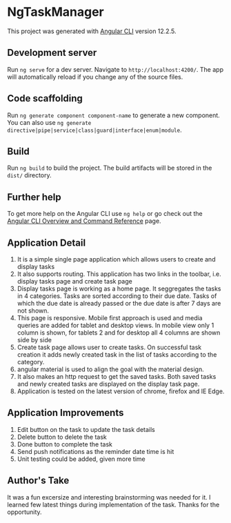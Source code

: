 # NgTaskManager

This project was generated with [Angular CLI](https://github.com/angular/angular-cli) version 12.2.5.

## Development server

Run `ng serve` for a dev server. Navigate to `http://localhost:4200/`. The app will automatically reload if you change any of the source files.

## Code scaffolding

Run `ng generate component component-name` to generate a new component. You can also use `ng generate directive|pipe|service|class|guard|interface|enum|module`.

## Build

Run `ng build` to build the project. The build artifacts will be stored in the `dist/` directory.

## Further help

To get more help on the Angular CLI use `ng help` or go check out the [Angular CLI Overview and Command Reference](https://angular.io/cli) page.

## Application Detail
1. It is a simple single page application which allows users to create and display tasks
2. It also supports routing. This application has two links in the toolbar, i.e. display tasks page and create task page
3. Display tasks page is working as a home page. It seggregates the tasks in 4 categories. Tasks are sorted according to their due date. Tasks of which the due date is already passed or the due date is after 7 days are not shown.
4. This page is responsive. Mobile first approach is used and media queries are added for tablet and desktop views. In mobile view only 1 column is shown, for tablets 2 and for desktop all 4 columns are shown side by side
5. Create task page allows user to create tasks. On successful task creation it adds newly created task in the list of tasks according to the category.
6. angular material is used to align the goal with the material design.
7. It also makes an http request to get the saved tasks. Both saved tasks and newly created tasks are displayed on the display task page.
8. Application is tested on the latest version of chrome, firefox and IE Edge.

## Application Improvements
1. Edit button on the task to update the task details
2. Delete button to delete the task
3. Done button to complete the task
4. Send push notifications as the reminder date time is hit
5. Unit testing could be added, given more time

## Author's Take
It was a fun excersize and interesting brainstorming was needed for it.
I learned few latest things during implementation of the task.
Thanks for the opportunity.